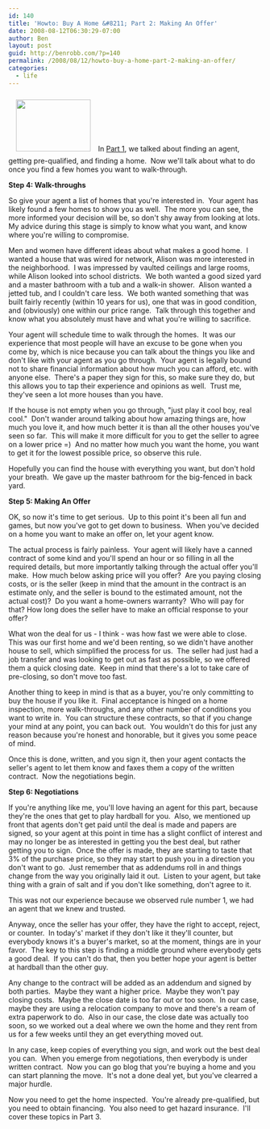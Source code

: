 ```yaml
---
id: 140
title: 'Howto: Buy A Home &#8211; Part 2: Making An Offer'
date: 2008-08-12T06:30:29-07:00
author: Ben
layout: post
guid: http://benrobb.com/?p=140
permalink: /2008/08/12/howto-buy-a-home-part-2-making-an-offer/
categories:
  - life
---
```

<img class="alignleft size-full wp-image-166" style="margin: 10px 15px;" title="home_for_sale_2" src="https://benrobb.com/wp-content/uploads/2008/11/home_for_sale_2.png" alt="" width="148" height="103" />In <a title="Part 1: Finding A House" href="https://benrobb.com/2008/08/08/howto-buy-a-home-part-1-finding-a-house/" target="_blank">Part 1</a>, we talked about finding an agent, getting pre-qualified, and finding a home.  Now we'll talk about what to do once you find a few homes you want to walk-through.

<strong>Step 4: Walk-throughs</strong>

So give your agent a list of homes that you're interested in.  Your agent has likely found a few homes to show you as well.  The more you can see, the more informed your decision will be, so don't shy away from looking at lots.  My advice during this stage is simply to know what you want, and know where you're willing to compromise.

Men and women have different ideas about what makes a good home.  I wanted a house that was wired for network, Alison was more interested in the neighborhood.  I was impressed by vaulted ceilings and large rooms, while Alison looked into school districts.  We both wanted a good sized yard and a master bathroom with a tub and a walk-in shower.  Alison wanted a jetted tub, and I couldn't care less.  We both wanted something that was built fairly recently (within 10 years for us), one that was in good condition, and (obviously) one within our price range.  Talk through this together and know what you absolutely must have and what you're willing to sacrifice.

Your agent will schedule time to walk through the homes.  It was our experience that most people will have an excuse to be gone when you come by, which is nice because you can talk about the things you like and don't like with your agent as you go through.  Your agent is legally bound not to share financial information about how much you can afford, etc. with anyone else.  There's a paper they sign for this, so make sure they do, but this allows you to tap their experience and opinions as well.  Trust me, they've seen a lot more houses than you have.

If the house is not empty when you go through, "just play it cool boy, real cool."  Don't wander around talking about how amazing things are, how much you love it, and how much better it is than all the other houses you've seen so far.  This will make it more difficult for you to get the seller to agree on a lower price =)  And no matter how much you want the home, you want to get it for the lowest possible price, so observe this rule.

Hopefully you can find the house with everything you want, but don't hold your breath.  We gave up the master bathroom for the big-fenced in back yard.

<strong>Step 5: Making An Offer</strong>

OK, so now it's time to get serious.  Up to this point it's been all fun and games, but now you've got to get down to business.  When you've decided on a home you want to make an offer on, let your agent know.

The actual process is fairly painless.  Your agent will likely have a canned contract of some kind and you'll spend an hour or so filling in all the required details, but more importantly talking through the actual offer you'll make.  How much below asking price will you offer?  Are you paying closing costs, or is the seller (keep in mind that the amount in the contract is an estimate only, and the seller is bound to the estimated amount, not the actual cost)?  Do you want a home-owners warranty?  Who will pay for that? How long does the seller have to make an official response to your offer?

What won the deal for us - I think - was how fast we were able to close.  This was our first home and we'd been renting, so we didn't have another house to sell, which simplified the process for us.  The seller had just had a job transfer and was looking to get out as fast as possible, so we offered them a quick closing date.  Keep in mind that there's a lot to take care of pre-closing, so don't move too fast.

Another thing to keep in mind is that as a buyer, you're only committing to buy the house if you like it.  Final acceptance is hinged on a home inspection, more walk-throughs, and any other number of conditions you want to write in.  You can structure these contracts, so that if you change your mind at any point, you can back out.  You wouldn't do this for just any reason because you're honest and honorable, but it gives you some peace of mind.

Once this is done, written, and you sign it, then your agent contacts the seller's agent to let them know and faxes them a copy of the written contract.  Now the negotiations begin.

<strong>Step 6: Negotiations</strong>

If you're anything like me, you'll love having an agent for this part, because they're the ones that get to play hardball for you.  Also, we mentioned up front that agents don't get paid until the deal is made and papers are signed, so your agent at this point in time has a slight conflict of interest and may no longer be as interested in getting you the best deal, but rather getting you to sign.  Once the offer is made, they are starting to taste that 3% of the purchase price, so they may start to push you in a direction you don't want to go.  Just remember that as addendums roll in and things change from the way you originally laid it out.  Listen to your agent, but take thing with a grain of salt and if you don't like something, don't agree to it.

This was not our experience because we observed rule number 1, we had an agent that we knew and trusted.

Anyway, once the seller has your offer, they have the right to accept, reject, or counter.  In today's' market if they don't like it they'll counter, but everybody knows it's a buyer's market, so at the moment, things are in your favor.  The key to this step is finding a middle ground where everybody gets a good deal.  If you can't do that, then you better hope your agent is better at hardball than the other guy.

Any change to the contract will be added as an addendum and signed by both parties.  Maybe they want a higher price.  Maybe they won't pay closing costs.  Maybe the close date is too far out or too soon.  In our case, maybe they are using a relocation company to move and there's a ream of extra paperwork to do.  Also in our case, the close date was actually too soon, so we worked out a deal where we own the home and they rent from us for a few weeks until they an get everything moved out.

In any case, keep copies of everything you sign, and work out the best deal you can.  When you emerge from negotiations, then everybody is under written contract.  Now you can go blog that you're buying a home and you can start planning the move.  It's not a done deal yet, but you've clearred a major hurdle.

Now you need to get the home inspected.  You're already pre-qualified, but you need to obtain financing.  You also need to get hazard insurance.  I'll cover these topics in Part 3.